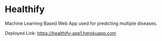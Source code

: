 # Healthify
Machine Learning Based Web App used for predicting multiple diseases.

Deployed Link: https://healthify-app1.herokuapp.com

